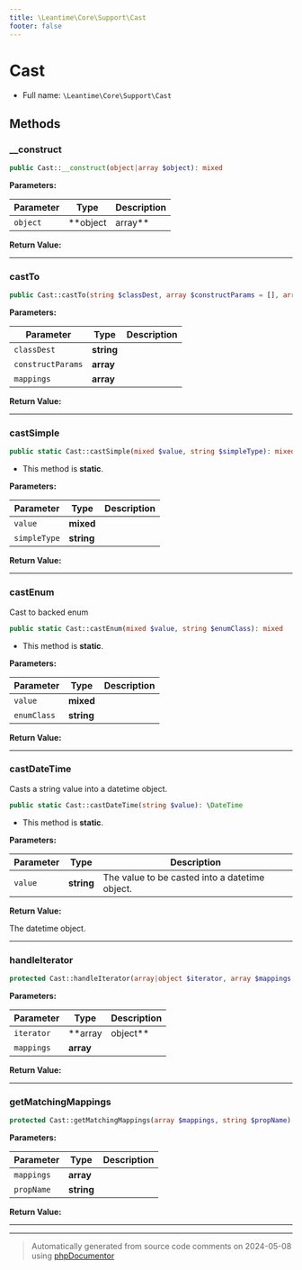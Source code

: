 ```yaml
---
title: \Leantime\Core\Support\Cast
footer: false
---
```


# Cast





* Full name: `\Leantime\Core\Support\Cast`



## Methods

### __construct



```php
public Cast::__construct(object|array $object): mixed
```








**Parameters:**

| Parameter | Type | Description |
|-----------|------|-------------|
| `object` | **object|array** |  |


**Return Value:**





---
### castTo



```php
public Cast::castTo(string $classDest, array $constructParams = [], array $mappings = []): object
```








**Parameters:**

| Parameter | Type | Description |
|-----------|------|-------------|
| `classDest` | **string** |  |
| `constructParams` | **array** |  |
| `mappings` | **array** |  |


**Return Value:**





---
### castSimple



```php
public static Cast::castSimple(mixed $value, string $simpleType): mixed
```



* This method is **static**.




**Parameters:**

| Parameter | Type | Description |
|-----------|------|-------------|
| `value` | **mixed** |  |
| `simpleType` | **string** |  |


**Return Value:**





---
### castEnum

Cast to backed enum

```php
public static Cast::castEnum(mixed $value, string $enumClass): mixed
```



* This method is **static**.




**Parameters:**

| Parameter | Type | Description |
|-----------|------|-------------|
| `value` | **mixed** |  |
| `enumClass` | **string** |  |


**Return Value:**





---
### castDateTime

Casts a string value into a datetime object.

```php
public static Cast::castDateTime(string $value): \DateTime
```



* This method is **static**.




**Parameters:**

| Parameter | Type | Description |
|-----------|------|-------------|
| `value` | **string** | The value to be casted into a datetime object. |


**Return Value:**

The datetime object.



---
### handleIterator



```php
protected Cast::handleIterator(array|object $iterator, array $mappings = []): array|object
```








**Parameters:**

| Parameter | Type | Description |
|-----------|------|-------------|
| `iterator` | **array|object** |  |
| `mappings` | **array** |  |


**Return Value:**





---
### getMatchingMappings



```php
protected Cast::getMatchingMappings(array $mappings, string $propName): array
```








**Parameters:**

| Parameter | Type | Description |
|-----------|------|-------------|
| `mappings` | **array** |  |
| `propName` | **string** |  |


**Return Value:**





---


---
> Automatically generated from source code comments on 2024-05-08 using [phpDocumentor](http://www.phpdoc.org/)
